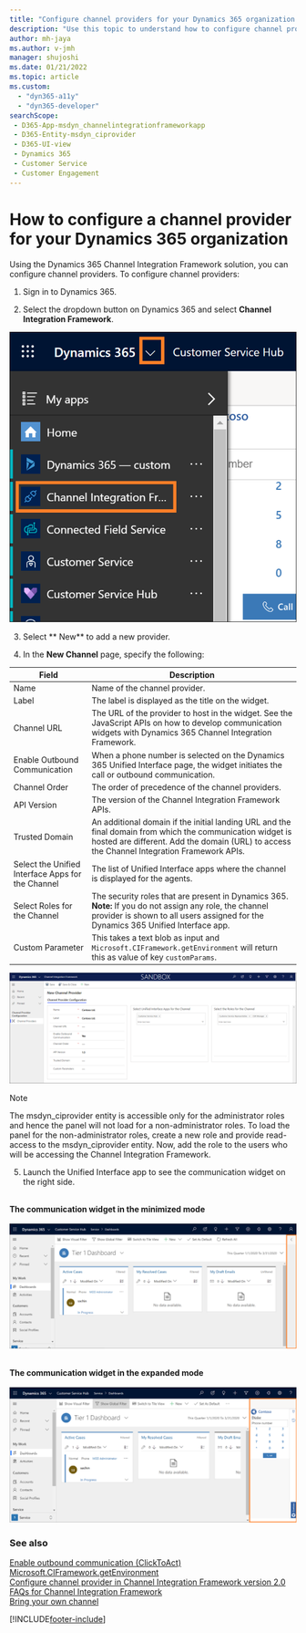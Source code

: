 ```yaml
---
title: "Configure channel providers for your Dynamics 365 organization | MicrosoftDocs"
description: "Use this topic to understand how to configure channel providers in Dynamics 365 Channel Integration Framework 1.0."
author: mh-jaya
ms.author: v-jmh
manager: shujoshi
ms.date: 01/21/2022
ms.topic: article
ms.custom: 
  - "dyn365-a11y"
  - "dyn365-developer"
searchScope: 
 - D365-App-msdyn_channelintegrationframeworkapp 
 - D365-Entity-msdyn_ciprovider
 - D365-UI-view
 - Dynamics 365 
 - Customer Service 
 - Customer Engagement
---
```


# How to configure a channel provider for your Dynamics 365 organization

Using the Dynamics 365 Channel Integration Framework solution, you can configure channel providers.
To configure channel providers:

1. Sign in to Dynamics 365.

2. Select the dropdown button on Dynamics 365 and select **Channel Integration Framework**.

  ![Dynamics 365 dropdown button to find Channel Integration Framework.](media/cif-app-navigation.png "Dynamics 365 dropdown button to find Channel Integration Framework")

3.	Select **    New** to add a new provider.

4.	In the **New Channel** page, specify the following:

  | Field | Description |
  |-------|-------|
  |Name|Name of the channel provider.|
  |Label|The label is displayed as the title on the widget.|
  |Channel URL|The URL of the provider to host in the widget. See the JavaScript APIs on how to develop communication widgets with Dynamics 365 Channel Integration Framework.|
  |Enable Outbound Communication|When a phone number is selected on the Dynamics 365 Unified Interface page, the widget initiates the call or outbound communication.|
  |Channel Order|The order of precedence of the channel providers.|
  |API Version|The version of the Channel Integration Framework APIs.|
  |Trusted Domain| An additional domain if the initial landing URL and the final domain from which the communication widget is hosted are different. Add the domain (URL) to access the Channel Integration Framework APIs. |
  |Select the Unified Interface Apps for the Channel| The list of Unified Interface apps where the channel is displayed for the agents. |
  |Select Roles for the Channel|The security roles that are present in Dynamics 365.<br>**Note:** If you do not assign any role, the channel provider is shown to all users assigned for the Dynamics 365 Unified Interface app.|
  |Custom Parameter|This takes a text blob as input and `Microsoft.CIFramework.getEnvironment` will return this as value of key `customParams`.|
  
  ![Channel provider configuration.](media/channel-provider-configuration-v1.PNG "Channel provider configuration")

  > [!Note]
  > The msdyn_ciprovider entity is accessible only for the administrator roles and hence the panel will not load for a non-administrator roles. To load the panel for the non-administrator roles, create a new role and provide read-access to the msdyn_ciprovider entity. Now, add the role to the users who will be accessing the Channel Integration Framework.

5. Launch the Unified Interface app to see the communication widget on the right side.<br><br>

**The communication widget in the minimized mode**<br><br>
![Communication widget in the minimized mode.](media/widget-minimized-mode.PNG "Communication widget in the minimized mode")
<br><br>

**The communication widget in the expanded mode**<br><br>
![Communication widget in the expanded mode.](media/widget-expanded-mode.PNG "Communication widget in the expanded mode")

### See also

[Enable outbound communication (ClickToAct)](enable-outbound-communication-clicktoact.md)<br />
[Microsoft.CIFramework.getEnvironment](reference/microsoft-ciframework/getEnvironment.md)<br />
[Configure channel provider in Channel Integration Framework version 2.0](/dynamics365/customer-service/channel-integration-framework/configure-channel-provider-app-profile-manager)<br />
[FAQs for Channel Integration Framework](faq-channel-integration-framework.md)<br />
[Bring your own channel](../bring-your-own-channel.md)


[!INCLUDE[footer-include](../../includes/footer-banner.md)]
